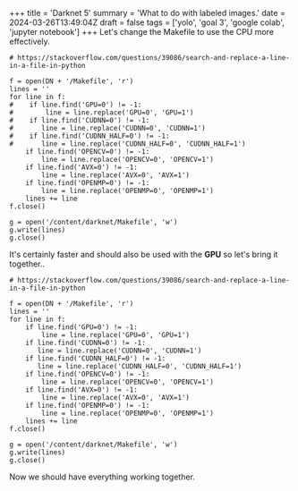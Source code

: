 +++
title = 'Darknet 5'
summary = 'What to do with labeled images.'
date = 2024-03-26T13:49:04Z
draft = false
tags = ['yolo', 'goal 3', 'google colab', 'jupyter notebook']
+++
Let's change the Makefile to use the CPU more effectively.
```
# https://stackoverflow.com/questions/39086/search-and-replace-a-line-in-a-file-in-python

f = open(DN + '/Makefile', 'r')
lines = ''
for line in f:
#    if line.find('GPU=0') != -1:
#        line = line.replace('GPU=0', 'GPU=1')
#    if line.find('CUDNN=0') != -1:
#       line = line.replace('CUDNN=0', 'CUDNN=1')
#    if line.find('CUDNN_HALF=0') != -1:
#       line = line.replace('CUDNN_HALF=0', 'CUDNN_HALF=1')
    if line.find('OPENCV=0') != -1:
        line = line.replace('OPENCV=0', 'OPENCV=1')
    if line.find('AVX=0') != -1:
        line = line.replace('AVX=0', 'AVX=1')
    if line.find('OPENMP=0') != -1:
        line = line.replace('OPENMP=0', 'OPENMP=1')
    lines += line
f.close()

g = open('/content/darknet/Makefile', 'w')
g.write(lines)
g.close()
```

It's certainly faster and should also be used with the **GPU** so let's bring it together..
```
# https://stackoverflow.com/questions/39086/search-and-replace-a-line-in-a-file-in-python

f = open(DN + '/Makefile', 'r')
lines = ''
for line in f:
    if line.find('GPU=0') != -1:
        line = line.replace('GPU=0', 'GPU=1')
    if line.find('CUDNN=0') != -1:
       line = line.replace('CUDNN=0', 'CUDNN=1')
    if line.find('CUDNN_HALF=0') != -1:
       line = line.replace('CUDNN_HALF=0', 'CUDNN_HALF=1')
    if line.find('OPENCV=0') != -1:
        line = line.replace('OPENCV=0', 'OPENCV=1')
    if line.find('AVX=0') != -1:
        line = line.replace('AVX=0', 'AVX=1')
    if line.find('OPENMP=0') != -1:
        line = line.replace('OPENMP=0', 'OPENMP=1')
    lines += line
f.close()

g = open('/content/darknet/Makefile', 'w')
g.write(lines)
g.close()
```

Now we should have everything working together.


